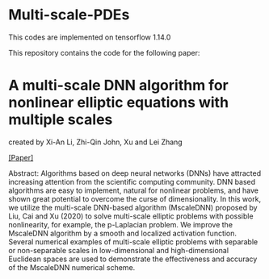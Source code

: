 # Multi-scale-PDEs
This codes are implemented on tensorflow 1.14.0

This repository contains the code for the following paper:

# A multi-scale DNN algorithm for nonlinear elliptic equations with multiple scales  
created by Xi-An Li, Zhi-Qin John, Xu and Lei Zhang

[[Paper]](https://arxiv.org/pdf/2009.14597.pdf)

Abstract: Algorithms based on deep neural networks (DNNs) have attracted increasing attention from the scientific computing community. DNN based algorithms are easy to implement, natural for nonlinear problems, and have shown great potential to overcome the curse of dimensionality. In this work, we utilize the multi-scale DNN-based algorithm (MscaleDNN) proposed by Liu, Cai and Xu (2020) to solve multi-scale elliptic problems with possible nonlinearity, for example, the p-Laplacian problem. We improve the MscaleDNN algorithm by a smooth and localized activation function. Several numerical examples of multi-scale elliptic problems with separable or non-separable scales in low-dimensional and high-dimensional Euclidean spaces are used to demonstrate the effectiveness and accuracy of the MscaleDNN numerical scheme.
